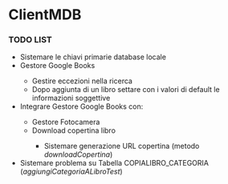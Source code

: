 ClientMDB
=========

<h3>TODO LIST</h3>
<ul>
<li>Sistemare le chiavi primarie database locale</li>
<li> Gestore Google Books</li>
  <ul>
    <li>Gestire eccezioni nella ricerca</li>
    <li>Dopo aggiunta di un libro settare con i valori di default le informazioni soggettive</li>
  </ul>
<li>Integrare Gestore Google Books con: </li>
    <ul>
        <li>Gestore Fotocamera</li>
        <li>Download copertina libro</li>
            <ul>
            <li>Sistemare generazione URL copertina (metodo <i>downloadCopertina</i>)</il>
            </ul>
    </ul>
<li>Sistemare problema su Tabella COPIALIBRO_CATEGORIA (<i>aggiungiCategoriaALibroTest</i>)</li>
</ul>
